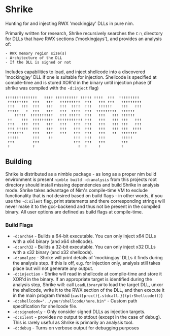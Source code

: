 # Shrike
 Hunting for and injecting RWX 'mockingjay' DLLs in pure nim.

Primarily written for research, Shrike recursively searches the `C:\` directory for DLLs that have RWX sections ('mockingjays'), and provides an analysis of:

    - RWX memory region size(s)
    - Architecture of the DLL
    - If the DLL is signed or not

Includes capabilities to load, and inject shellcode into a discovered 'mockingjay' DLL if one is suitable for injection.
Shellcode is specified at compile-time and is stored XOR'd in the binary until injection phase (if shrike was compiled with the `-d:inject` flag)

```
↑↑↑↑↑↑↑↑↑↑↑↑↑↑   ↑↑↑↑ ↑↑↑↑↑↑↑↑↑↑ ↑↑↑↑↑ ↑↑↑↑  ↑↑↑  ↑↑↑↑↑↑↑↑↑
 ↑↑↑↑↑↑↑↑↑  ↑↑↑   ↑↑↑   ↑↑↑↑↑↑↑↑↑  ↑↑↑   ↑↑↑ ↑↑↑   ↑↑↑↑↑↑↑↑↑
 ↑↑↑   ↑↑↑  ↑↑↑   ↑↑↑   ↑↑↑  ↑↑↑↑  ↑↑↑   ↑↑↑↑↑↑    ↑↑↑   ↑↑↑
 ↑↑↑↑↑   ↑  ↑↑↑   ↑↑↑   ↑↑↑  ↑↑↑↑  ↑↑↑  ↑↑↑↑↑↑↑↑↑  ↑↑↑↑↑↑
    ↑↑↑↑↑  ↑↑↑↑↑↑↑↑↑↑   ↑↑↑ ↑↑↑↑↑  ↑↑↑   ↑↑↑   ↑↑↑ ↑↑↑↑↑↑
 ↑↑    ↑↑↑  ↑↑↑↑↑↑↑↑↑  ↑↑↑↑↑↑↑↑↑↑↑ ↑↑↑   ↑↑↑   ↑↑↑ ↑↑↑   ↑↑↑
 ↑↑↑   ↑↑↑  ↑↑↑   ↑↑↑   ↑↑↑   ↑↑↑  ↑↑↑   ↑↑↑   ↑↑↑ ↑↑↑   ↑↑↑
 ↑↑↑ ↑↑↑↑↑  ↑↑↑   ↑↑↑   ↑↑↑   ↑↑↑  ↑↑↑   ↑↑↑   ↑↑↑ ↑↑↑  ↑↑↑↑
 ↑↑↑↑↑↑↑    ↑↑↑   ↑↑↑   ↑↑↑   ↑↑↑  ↑↑↑   ↑↑↑   ↑↑  ↑↑↑↑↑↑↑
 ↑↑↑↑↑      ↑↑↑    ↑↑         ↑↑↑  ↑↑↑   ↑↑↑       ↑↑↑↑↑
 ↑↑↑        ↑↑↑               ↑↑↑  ↑↑↑   ↑↑↑       ↑↑↑
 ↑          ↑                   ↑  ↑     ↑         ↑
```

## Building
Shrike is distributed as a nimble package - as long as a proper nim build environment is present `nimble build -d:analysis` from this projects root directory should install missing dependencies and build Shrike in analysis mode. Shrike takes advantage of Nim's compile-time VM to exclude functionality that is not desired based on build flags - in other words, if you use the `-d:silent` flag, print statements and there corresponding strings will never make it to the gcc-backend and thus not be present in the compiled binary. All user options are defined as build flags at compile-time.

### Build Flags
- `-d:arch64` - Builds a 64-bit executable. You can only inject x64 DLLs with a x64 binary (and x64 shellcode).
- `-d:arch32` - Builds a 32-bit executable. You can only inject x32 DLLs with a x32 binary (and x32 shellcode).
- `-d:analyze` - Shrike will print details of 'mockingjay' DLLs it finds during the analysis step. If this is off, e.g. for injection only, analysis still takes place but will not generate any output.
- `-d:injection` - Shrike will read in shellcode at compile-time and store it XOR'd in the binary. If an appropriate target is identified during the analysis step, Shrike will: call `LoadLibraryW` to load the target DLL, unxor the shellcode, write it to the RWX section of the DLL, and then execute it in the main program thread (`cast[proc(){.stdcall.}](ptrShellcode)()`)
- `-d:shellcode="../your/shellcode/here.bin"` - Custom path specification for shellcode file.
- `-d:signedonly` - Only consider signed DLLs as injection targets.
- `-d:silent` - provides _no_ output to stdout (except in the case of debug). This is rarely useful as Shrike is primarily an analysis tool.
- `-d:debug` - Turns on verbose output for debugging purposes
